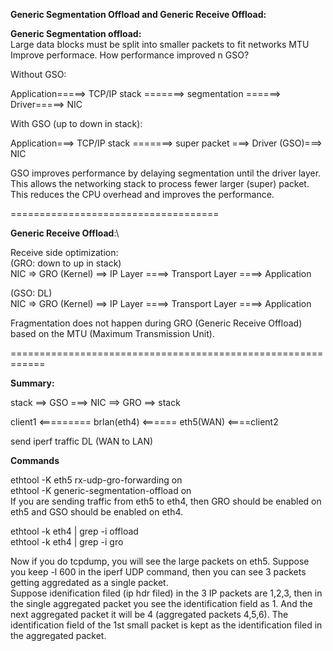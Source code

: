 **Generic Segmentation Offload and Generic Receive Offload:**

**Generic Segmentation offload:**\
Large data blocks must be split into smaller packets to fit networks MTU\
Improve performace. How performance improved n GSO?

Without GSO:

Application=====> TCP/IP stack =======> segmentation ======> Driver=====> NIC

With GSO (up to down in stack):

Application===> TCP/IP stack =======> super packet ===> Driver (GSO)===> NIC

GSO improves performance by delaying segmentation until the driver layer. This allows the networking stack to process fewer larger (super) packet.\
This reduces the CPU overhead and improves the performance.

====================================

**Generic Receive Offload**:\

Receive side optimization:\
(GRO: down to up in stack) \
NIC => GRO (Kernel) ==> IP Layer ====> Transport Layer ====> Application

(GSO: DL)\
NIC => GRO (Kernel) ==> IP Layer ====> Transport Layer ====> Application

Fragmentation does not happen during GRO (Generic Receive Offload) based on the MTU (Maximum Transmission Unit).

============================================================

**Summary:**

stack ==> GSO ===> NIC ==> GRO ==> stack


client1 <========= brlan(eth4) <====== eth5(WAN) <====client2

send iperf traffic DL (WAN to LAN)

**Commands**

ethtool -K eth5 rx-udp-gro-forwarding on \
ethtool -K generic-segmentation-offload on \
If you are sending traffic from eth5 to eth4, then GRO should be enabled on eth5 and GSO should be enabled on eth4.

ethtool -k eth4 | grep -i offload \
ethtool -k eth4 | grep -i gro

Now if you do tcpdump, you will see the large packets on eth5.
Suppose you keep -l 600 in the iperf UDP command, then you can see 3 packets getting aggredated as a single packet.\
Suppose idenification filed (ip hdr filed) in the 3 IP packets are  1,2,3, then in the single aggregated packet you see the identification field as 1. And the next aggregated packet it will be 4 (aggregated packets 4,5,6). The identification field of the 1st small packet is kept as the identification filed in the aggregated packet.
